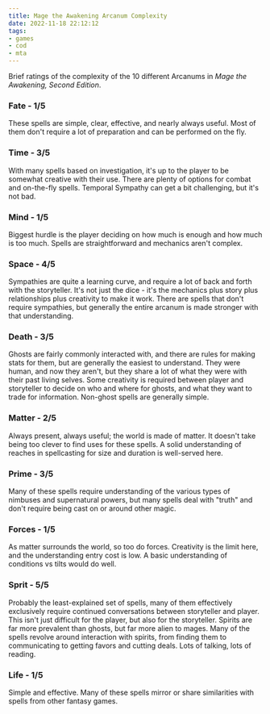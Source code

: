 ```yaml
---
title: Mage the Awakening Arcanum Complexity
date: 2022-11-18 22:12:12
tags:
- games
- cod
- mta
---
```


Brief ratings of the complexity of the 10 different Arcanums in _Mage the Awakening, Second Edition_.

<!-- more -->

### Fate - 1/5

These spells are simple, clear, effective, and nearly always useful. Most of them don't require a lot of preparation and can be performed on the fly.

### Time - 3/5

With many spells based on investigation, it's up to the player to be somewhat creative with their use. There are plenty of options for combat and on-the-fly spells. Temporal Sympathy can get a bit challenging, but it's not bad.

### Mind - 1/5

Biggest hurdle is the player deciding on how much is enough and how much is too much. Spells are straightforward and mechanics aren't complex.

### Space - 4/5

Sympathies are quite a learning curve, and require a lot of back and forth with the storyteller. It's not just the dice - it's the mechanics plus story plus relationships plus creativity to make it work. There are spells that don't require sympathies, but generally the entire arcanum is made stronger with that understanding.

### Death - 3/5

Ghosts are fairly commonly interacted with, and there are rules for making stats for them, but are generally the easiest to understand. They were human, and now they aren't, but they share a lot of what they were with their past living selves. Some creativity is required between player and storyteller to decide on who and where for ghosts, and what they want to trade for information. Non-ghost spells are generally simple.

### Matter - 2/5

Always present, always useful; the world is made of matter. It doesn't take being too clever to find uses for these spells. A solid understanding of reaches in spellcasting for size and duration is well-served here.

### Prime - 3/5

Many of these spells require understanding of the various types of nimbuses and supernatural powers, but many spells deal with "truth" and don't require being cast on or around other magic.

### Forces - 1/5

As matter surrounds the world, so too do forces. Creativity is the limit here, and the understanding entry cost is low. A basic understanding of conditions vs tilts would do well.

### Sprit - 5/5

Probably the least-explained set of spells, many of them effectively exclusively require continued conversations between storyteller and player. This isn't just difficult for the player, but also for the storyteller. Spirits are far more prevalent than ghosts, but far more alien to mages. Many of the spells revolve around interaction with spirits, from finding them to communicating to getting favors and cutting deals. Lots of talking, lots of reading.

### Life - 1/5

Simple and effective. Many of these spells mirror or share similarities with spells from other fantasy games.
